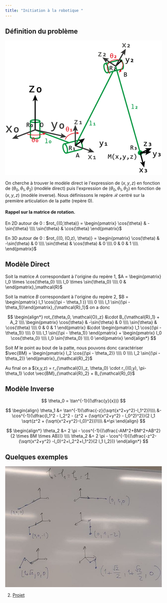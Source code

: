 ```yaml
---
title: "Initiation à la robotique "
---
```


## Définition du problème

![](./img/robot_1.png)

On cherche à trouver le modèle direct ie l'expression de $(x,y,z)$ en fonction
de $(\theta_0, \theta_1, \theta_2)$ (modèle direct) puis l'expression de $(\theta_0, \theta_1,
\theta_2)$ en fonction de $(x,y,z)$ (modèle inverse). Nous définissons le repère
$\mathcal{R}$ centré sur la première articulation de la patte (repère 0).

#### Rappel sur la matrice de rotation.

En 2D autour de 0 : $rot_{(0,\theta)} = \begin{pmatrix} \cos{\theta} & - \sin{\theta} \\\\
\sin{\theta} & \cos{\theta} \end{pmatrix}$

En 3D autour de 0 : $rot_{(0, (O,z), \theta)} =
\begin{pmatrix}
\cos(\theta) & -\sin(\theta) & 0 \\\\
\sin(\theta) & \cos(\theta) & 0 \\\\
0 & 0 & 1 \\\\
\end{pmatrix}$

## Modèle Direct

Soit la matrice $A$ correspondant à l'origine du repère 1, $A = \begin{pmatrix}
l_0 \times \cos{\theta_0} \\\\ l_0 \times \sin{\theta_0} \\\\ 0 & \end{pmatrix}_\mathcal{R}$

Soit la matrice $B$ correspondant à l'origine du repère 2, $B = \begin{pmatrix}
l_1 \cos{(\pi - \theta_1 )} \\\\ 0 \\\\ l_1 \sin{(\pi - \theta_1)}\end{pmatrix}_{\mathcal{R}_1}$ on a donc

$$
\begin{align*}
rot_{\theta_0, \mathcal{O}_z} &\cdot B_{\mathcal{R}_1} + A_2 \\\\
\begin{pmatrix} \cos{\theta} & -\sin{\theta} & 0 \\\\
\sin{\theta} & \cos{\theta} \\\\
0 & 0 & 1 \end{pmatrix} &\cdot \begin{pmatrix}
l_1 \cos{(\pi - \theta_1)} \\\\
0 \\\\
l_1 \sin{(\pi - \theta_1)}
\end{pmatrix} + \begin{pmatrix} l_0 \cos{\theta_0} \\\\ l_0 \sin{\theta_0} \\\\
0 \end{pmatrix}
\end{align*}
$$

Soit $M$ le point au bout de la patte, nous pouvons donc caractériser $\vec{BM}
= \begin{pmatrix} l_2 \cos{(\pi - \theta_2)} \\\\ 0 \\\\ l_2 \sin{(\pi -
\theta_2)} \end{pmatrix}_{\mathcal{R}_2}$

Au final on a $(x,y,z) = r_{\mathcal{O}_z, \theta_0} \cdot r_{(0,y),
\pi-\theta_1} \cdot \vec{BM}_{\mathcal{R}_2} + B_{\mathcal{R}_0}$

## Modèle Inverse

$$
\theta_0 = \tan^{-1}{(\dfrac{y}{x})}
$$

$$
\begin{align}
\theta_1 &= \tan^{-1}(\dfrac{-z}{\sqrt{x^2+y^2}-l_1^2})\\\\ &-
\cos^{-1}(\dfrac{l_1^2 -
l_2^2 - (z^2 + (\sqrt{x^2+y^2} - l_0^2)^2)}{2 l_1 \sqrt{z^2 +
(\sqrt{x^2+y^2}-l_0)^2}})\\\\
&+\pi
\end{align}
$$

$$
\begin{align*}
\theta_2 &= 2 \pi - \cos^{-1}{(\dfrac{-AM^2+BM^2+AB^2}{2 \times BM \times AB})} \\\\
\theta_2 &= 2 \pi - \cos^{-1}{(\dfrac{-z^2-(\sqrt{x^2+y^2} -l_0)^2+l_2^2+l_1^2}{2 l_1 l_2})}
\end{align*}
$$

## Quelques exemples

![](./img/2.jpg)

2. [Projet](./img/projetRobotique.zip)
